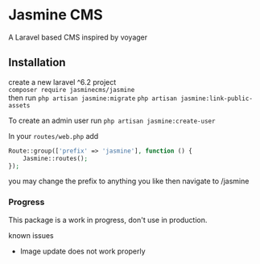 # Jasmine CMS
A Laravel based CMS inspired by voyager

## Installation
create a new laravel ^6.2 project  
`composer require jasminecms/jasmine`  
then run 
`php artisan jasmine:migrate`
`php artisan jasmine:link-public-assets`

To create an admin user run
`php artisan jasmine:create-user`

In your `routes/web.php` add
```php
Route::group(['prefix' => 'jasmine'], function () {
    Jasmine::routes();
});
``` 

you may change the prefix to anything you like
then navigate to /jasmine

### Progress
This package is a work in progress, don't use in production.  

known issues
* Image update does not work properly
 
